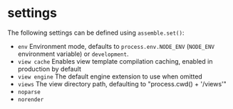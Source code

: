 # settings

The following settings can be defined using `assemble.set()`:

* `env` Environment mode, defaults to `process.env.NODE_ENV` (`NODE_ENV` environment variable) or `development`.
* `view cache` Enables view template compilation caching, enabled in production by default
* `view engine` The default engine extension to use when omitted
* `views` The view directory path, defaulting to "process.cwd() + '/views'"
* `noparse`
* `norender`
